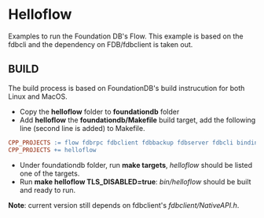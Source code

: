 # Helloflow
Examples to run the Foundation DB's Flow.  This example is based on the fdbcli and the dependency on FDB/fdbclient is taken out.

## BUILD

The build process is based on FoundationDB's build instrucution for both Linux and MacOS.

* Copy the **helloflow** folder to **foundationdb** folder
* Add **helloflow** the **foundationdb/Makefile** build target, add the following line (second line is added) to Makefile.

```makefile
CPP_PROJECTS := flow fdbrpc fdbclient fdbbackup fdbserver fdbcli bindings/c bindings/java fdbmonitor bindings/flow/tester bindings/flow
CPP_PROJECTS += helloflow
```
* Under foundationdb folder, run **make targets**, *helloflow* should be listed one of the targets.
* Run **make helloflow TLS_DISABLED=true**:  *bin/helloflow* should be built and ready to run.


**Note**:  current version still depends on fdbclient's *fdbclient/NativeAPI.h*.
